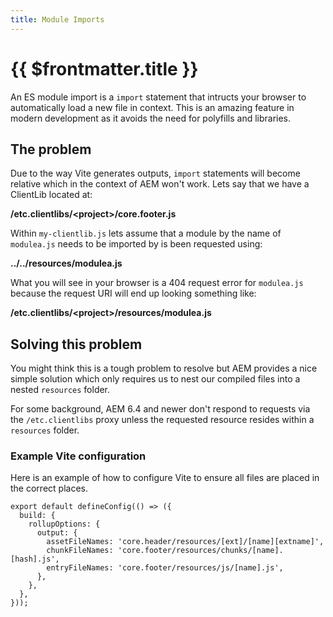 ```yaml
---
title: Module Imports
---
```


# {{ $frontmatter.title }}

An ES module import is a `import` statement that intructs your browser to automatically load a new file in context. This is an amazing feature in modern development as it avoids the need for polyfills and libraries.

## The problem

Due to the way Vite generates outputs, `import` statements will become relative which in the context of AEM won't work. Lets say that we have a ClientLib located at:

**/etc.clientlibs/&lt;project>/core.footer.js**

Within `my-clientlib.js` lets assume that a module by the name of `modulea.js` needs to be imported by is been requested using:

**../../resources/modulea.js**

What you will see in your browser is a 404 request error for `modulea.js` because the request URI will end up looking something like:

**/etc.clientlibs/&lt;project>/resources/modulea.js**

## Solving this problem

You might think this is a tough problem to resolve but AEM provides a nice simple solution which only requires us to nest our compiled files into a nested `resources` folder.

For some background, AEM 6.4 and newer don't respond to requests via the `/etc.clientlibs` proxy unless the requested resource resides within a `resources` folder.

### Example Vite configuration

Here is an example of how to configure Vite to ensure all files are placed in the correct places.

```js{5-7}
export default defineConfig(() => ({
  build: {
    rollupOptions: {
      output: {
        assetFileNames: 'core.header/resources/[ext]/[name][extname]',
        chunkFileNames: 'core.footer/resources/chunks/[name].[hash].js',
        entryFileNames: 'core.footer/resources/js/[name].js',
      },
    },
  },
}));
```
